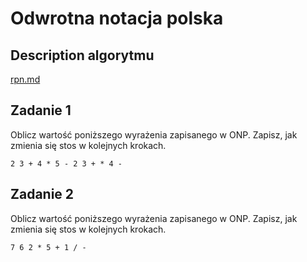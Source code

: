 # Odwrotna notacja polska

## Description algorytmu

[rpn.md](../../../../../algorithms/text/rpn.md)

## Zadanie 1

Oblicz wartość poniższego wyrażenia zapisanego w ONP. Zapisz, jak zmienia się stos w kolejnych krokach.

```
2 3 + 4 * 5 - 2 3 + * 4 -
```

## Zadanie 2

Oblicz wartość poniższego wyrażenia zapisanego w ONP. Zapisz, jak zmienia się stos w kolejnych krokach.

```
7 6 2 * 5 + 1 / -
```
